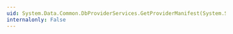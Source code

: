 ```yaml
---
uid: System.Data.Common.DbProviderServices.GetProviderManifest(System.String)
internalonly: False
---
```

